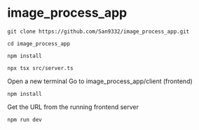 # image_process_app
```setup
git clone https://github.com/San9332/image_process_app.git
```
```setup
cd image_process_app
```
```setup
npm install
```
```setup
npx tsx src/server.ts
```
Open a new terminal
Go to image_process_app/client (frontend)
```setup
npm install
```

Get the URL from the running frontend server

```setup
npm run dev
```

